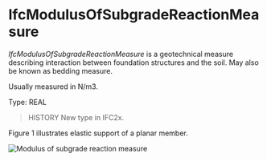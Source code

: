 # IfcModulusOfSubgradeReactionMeasure

_IfcModulusOfSubgradeReactionMeasure_ is a geotechnical measure describing interaction between foundation structures and the soil. May also be known as bedding measure.
<!-- end of short definition -->


Usually measured in N/m3.

Type: REAL

> HISTORY New type in IFC2x.

Figure 1 illustrates elastic support of a planar member.

![Modulus of subgrade reaction measure](../../../../figures/ifcmodulusofsubgradereactionmeasure.gif "Figure 1 — Modulus of subgrade reaction measure")
